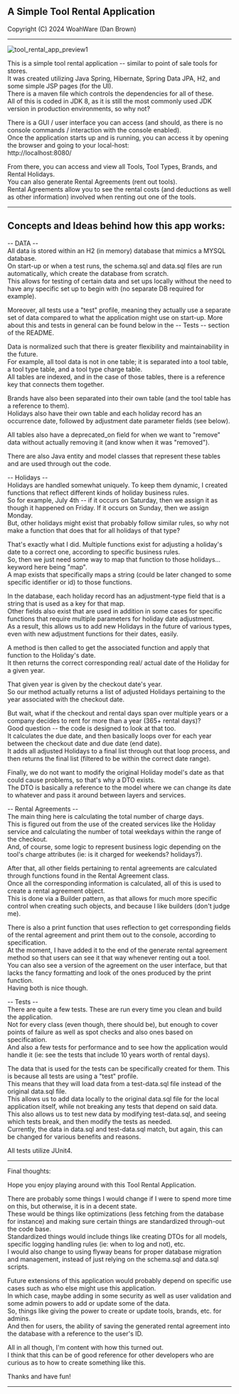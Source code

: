 A Simple Tool Rental Application
-------------------------------------------------------
Copyright (C) 2024 WoahWare (Dan Brown)

-------------------------------------------------------

![tool_rental_app_preview1](https://github.com/user-attachments/assets/77f33123-6f0c-4262-b122-ab9ecfe1a129)

This is a simple tool rental application -- similar to point of sale tools for stores.  
It was created utilizing Java Spring, Hibernate, Spring Data JPA, H2, and some simple JSP pages (for the UI).  
There is a maven file which controls the dependencies for all of these.  
All of this is coded in JDK 8, as it is still the most commonly used JDK version in production environments, so why not?  

There is a GUI / user interface you can access (and should, as there is no console commands / interaction with the console enabled).  
Once the application starts up and is running, you can access it by opening the browser and going to your local-host:  
http://localhost:8080/

From there, you can access and view all Tools, Tool Types, Brands, and Rental Holidays.  
You can also generate Rental Agreements (rent out tools).   
Rental Agreements allow you to see the rental costs (and deductions as well as other information) involved when renting out one of the tools.  

-------------------------------------------------------

Concepts and Ideas behind how this app works:
-------------------------------------------------------

-- DATA --  
All data is stored within an H2 (in memory) database that mimics a MYSQL database.  
On start-up or when a test runs, the schema.sql and data.sql files are run automatically, which create the database from scratch.  
This allows for testing of certain data and set ups locally without the need to have any specific set up to begin with (no separate DB required for example).  

Moreover, all tests use a "test" profile, meaning they actually use a separate set of data compared to what the application might use on start-up. More about this and tests in general can be found below in the -- Tests -- section of the README.  

Data is normalized such that there is greater flexibility and maintainability in the future.  
For example, all tool data is not in one table; it is separated into a tool table, a tool type table, and a tool type charge table.  
All tables are indexed, and in the case of those tables, there is a reference key that connects them together.  

Brands have also been separated into their own table (and the tool table has a reference to them).  
Holidays also have their own table and each holiday record has an occurrence date, followed by adjustment date parameter fields (see below).  

All tables also have a deprecated_on field for when we want to "remove" data without actually removing it (and know when it was "removed").  

There are also Java entity and model classes that represent these tables and are used through out the code.  


-- Holidays --   
Holidays are handled somewhat uniquely. To keep them dynamic, I created functions that reflect different kinds of holiday business rules.  
So for example, July 4th -- if it occurs on Saturday, then we assign it as though it happened on Friday. If it occurs on Sunday, then we assign Monday.  
But, other holidays might exist that probably follow similar rules, so why not make a function that does that for all holidays of that type?  

That's exactly what I did. Multiple functions exist for adjusting a holiday's date to a correct one, according to specific business rules.  
So, then we just need some way to map that function to those holidays... keyword here being "map".  
A map exists that specifically maps a string (could be later changed to some specific identifier or id) to those functions.  

In the database, each holiday record has an adjustment-type field that is a string that is used as a key for that map.  
Other fields also exist that are used in addition in some cases for specific functions that require multiple parameters for holiday date adjustment.  
As a result, this allows us to add new Holidays in the future of various types, even with new adjustment functions for their dates, easily.  

A method is then called to get the associated function and apply that function to the Holiday's date.  
It then returns the correct corresponding real/ actual date of the Holiday for a given year.  

That given year is given by the checkout date's year.   
So our method actually returns a list of adjusted Holidays pertaining to the year associated with the checkout date.  

But wait, what if the checkout and rental days span over multiple years or a company decides to rent for more than a year (365+ rental days)?  
Good question -- the code is designed to look at that too.   
It calculates the due date, and then basically loops over for each year between the checkout date and due date (end date).   
It adds all adjusted Holidays to a final list through out that loop process, and then returns the final list (filtered to be within the correct date range).  

Finally, we do not want to modify the original Holiday model's date as that could cause problems, so that's why a DTO exists.   
The DTO is basically a reference to the model where we can change its date to whatever and pass it around between layers and services.  


-- Rental Agreements --    
The main thing here is calculating the total number of charge days.   
This is figured out from the use of the created services like the Holiday service and calculating the number of total weekdays within the range of the checkout.  
And, of course, some logic to represent business logic depending on the tool's charge attributes (ie: is it charged for weekends? holidays?).  

After that, all other fields pertaining to rental agreements are calculated through functions found in the Rental Agreement class.  
Once all the corresponding information is calculated, all of this is used to create a rental agreement object.  
This is done via a Builder pattern, as that allows for much more specific control when creating such objects, and because I like builders (don't judge me).  

There is also a print function that uses reflection to get corresponding fields of the rental agreement and print them out to the console, according to specification.  
At the moment, I have added it to the end of the generate rental agreement method so that users can see it that way whenever renting out a tool.  
You can also see a version of the agreement on the user interface, but that lacks the fancy formatting and look of the ones produced by the print function.   
Having both is nice though.   


-- Tests --  
There are quite a few tests. These are run every time you clean and build the application.  
Not for every class (even though, there should be), but enough to cover points of failure as well as spot checks and also ones based on specification.  
And also a few tests for performance and to see how the application would handle it (ie: see the tests that include 10 years worth of rental days).  

The data that is used for the tests can be specifically created for them. This is because all tests are using a "test" profile.  
This means that they will load data from a test-data.sql file instead of the original data.sql file.   
This allows us to add data locally to the original data.sql file for the local application itself, while not breaking any tests that depend on said data.  
This also allows us to test new data by modifying test-data.sql, and seeing which tests break, and then modify the tests as needed.  
Currently, the data in data.sql and test-data.sql match, but again, this can be changed for various benefits and reasons.  

All tests utilize JUnit4. 

-------------------------------------------------------

Final thoughts:  

Hope you enjoy playing around with this Tool Rental Application.   

There are probably some things I would change if I were to spend more time on this, but otherwise, it is in a decent state.   
These would be things like optimizations (less fetching from the database for instance) and making sure certain things are standardized through-out the code base.  
Standardized things would include things like creating DTOs for all models, specific logging handling rules (ie: when to log and not), etc.   
I would also change to using flyway beans for proper database migration and management, instead of just relying on the schema.sql and data.sql scripts.  

Future extensions of this application would probably depend on specific use cases such as who else might use this application.  
In which case, maybe adding in some security as well as user validation and some admin powers to add or update some of the data.  
So, things like giving the power to create or update tools, brands, etc. for admins.  
And then for users, the ability of saving the generated rental agreement into the database with a reference to the user's ID.  

All in all though, I'm content with how this turned out.  
I think that this can be of good reference for other developers who are curious as to how to create something like this.  

Thanks and have fun!

-------------------------------------------------------
